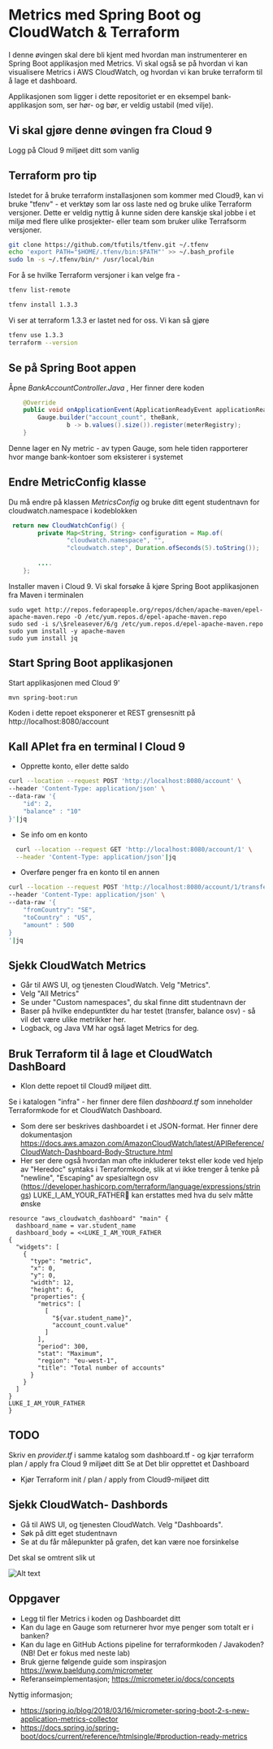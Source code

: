 # Metrics med Spring Boot og CloudWatch & Terraform

I denne øvingen skal dere bli kjent med hvordan man instrumenterer en Spring Boot applikasjon med Metrics. 
Vi skal også se på hvordan vi kan visualisere Metrics i AWS CloudWatch, og hvordan vi kan bruke terraform til å lage 
et dashboard.

Applikasjonen som ligger i dette repositoriet er en eksempel bank-applikasjon som, ser hør- og bør, er veldig ustabil 
(med vilje). 


## Vi skal gjøre denne øvingen fra Cloud 9 

Logg på Cloud 9 miljøet ditt som vanlig 

## Terraform pro tip 

Istedet for å bruke terraform installasjonen som kommer med Cloud9, kan vi bruke "tfenv" - et verktøy som lar oss laste ned 
og bruke ulike Terraform versjoner. Dette er veldig nyttig å kunne siden dere kanskje skal jobbe i et miljø med flere ulike 
prosjekter- eller team som bruker ulike Terrafsorm versjoner. 

```sh   
git clone https://github.com/tfutils/tfenv.git ~/.tfenv
echo 'export PATH="$HOME/.tfenv/bin:$PATH"' >> ~/.bash_profile
sudo ln -s ~/.tfenv/bin/* /usr/local/bin
```

For å se hvilke Terraform versjoner i kan velge fra -  

```sh
tfenv list-remote
```

```sh
tfenv install 1.3.3
```

Vi ser at terraform 1.3.3 er lastet ned for oss. Vi kan så gjøre 

```sh
tfenv use 1.3.3
terraform --version
```



## Se på Spring Boot appen 

Åpne *BankAccountController.Java* , Her finner dere koden

```java
    @Override
    public void onApplicationEvent(ApplicationReadyEvent applicationReadyEvent) {
        Gauge.builder("account_count", theBank,
                b -> b.values().size()).register(meterRegistry);
    }
```
Denne lager en Ny metric - av typen Gauge, som hele tiden rapporterer hvor mange bank-kontoer som eksisterer i systemet 

## Endre MetricConfig klasse

Du må endre på klassen *MetricsConfig* og bruke ditt egent studentnavn for cloudwatch.namespace i kodeblokken 

````java
 return new CloudWatchConfig() {
        private Map<String, String> configuration = Map.of(
                "cloudwatch.namespace", "",
                "cloudwatch.step", Duration.ofSeconds(5).toString());
        
        ....
    };
````

Installer maven i Cloud 9. Vi skal forsøke å kjøre Spring Boot applikasjonen fra Maven i terminalen

```
sudo wget http://repos.fedorapeople.org/repos/dchen/apache-maven/epel-apache-maven.repo -O /etc/yum.repos.d/epel-apache-maven.repo
sudo sed -i s/\$releasever/6/g /etc/yum.repos.d/epel-apache-maven.repo
sudo yum install -y apache-maven
sudo yum install jq
```

## Start Spring Boot applikasjonen 

Start applikasjonen med Cloud 9'
```
mvn spring-boot:run
```

Koden i dette repoet eksponerer et REST grensesnitt på http://localhost:8080/account

## Kall APIet fra en terminal I Cloud 9 

* Opprette konto, eller dette saldo

```sh
curl --location --request POST 'http://localhost:8080/account' \
--header 'Content-Type: application/json' \
--data-raw '{
    "id": 2,
    "balance" : "10"
}'|jq
```

* Se info om en konto
```sh 
  curl --location --request GET 'http://localhost:8080/account/1' \
  --header 'Content-Type: application/json'|jq
```

* Overføre penger fra en konto til en annen

```sh
curl --location --request POST 'http://localhost:8080/account/1/transfer/2' \
--header 'Content-Type: application/json' \
--data-raw '{
    "fromCountry": "SE",
    "toCountry" : "US",
    "amount" : 500
}
'|jq
```

## Sjekk CloudWatch Metrics

* Går til AWS UI, og tjenesten CloudWatch. Velg "Metrics".
* Velg "All Metrics"
* Se under "Custom namespaces", du skal finne ditt studentnavn der
* Baser på hvilke endepuntkter du har testet (transfer, balance osv) - så vil det være ulike metrikker her.
* Logback, og Java VM har også laget Metrics for deg.

## Bruk Terraform til å lage et CloudWatch DashBoard 

* Klon dette repoet til Cloud9 miljøet ditt. 

Se i katalogen "infra" - her finner dere filen *dashboard.tf* som inneholder Terraformkode for et CloudWatch Dashboard.

* Som dere ser beskrives dashboardet i et JSON-format. Her finner dere dokumentasjon https://docs.aws.amazon.com/AmazonCloudWatch/latest/APIReference/CloudWatch-Dashboard-Body-Structure.html
* Her ser dere også hvordan man ofte inkluderer tekst eller kode ved hjelp av  "Heredoc" syntaks i Terraformkode, slik at vi ikke trenger å tenke på "newline", "Escaping" av spesialtegn osv (https://developer.hashicorp.com/terraform/language/expressions/strings) LUKE_I_AM_YOUR_FATHER kan erstattes med hva du selv måtte ønske

```hcl
resource "aws_cloudwatch_dashboard" "main" {
  dashboard_name = var.student_name
  dashboard_body = <<LUKE_I_AM_YOUR_FATHER
{
  "widgets": [
    {
      "type": "metric",
      "x": 0,
      "y": 0,
      "width": 12,
      "height": 6,
      "properties": {
        "metrics": [
          [
            "${var.student_name}",
            "account_count.value"
          ]
        ],
        "period": 300,
        "stat": "Maximum",
        "region": "eu-west-1",
        "title": "Total number of accounts"
      }
    }
  ]
}
LUKE_I_AM_YOUR_FATHER
}
```
## TODO 

Skriv en *provider.tf* i samme katalog som dashboard.tf - og kjør terraform plan / apply fra Cloud 9 miljøet ditt
Se at Det blir opprettet et Dashboard

* Kjør Terraform  init / plan / apply from Cloud9-miljøet ditt

## Sjekk CloudWatch- Dashbords 

* Gå til AWS UI, og tjenesten CloudWatch. Velg "Dashboards".
* Søk på ditt eget studentnavn 
* Se at du får målepunkter på grafen, det kan være noe forsinkelse 

Det skal se omtrent slik ut 

![Alt text](img/dashboard.png  "a title")


## Oppgaver

* Legg til fler Metrics i koden og Dashboardet ditt
* Kan du lage en Gauge som returnerer hvor mye penger som totalt er i banken?
* Kan du lage en GitHub Actions pipeline for terraformkoden / Javakoden?  (NB! Det er fokus med neste lab)
* Bruk gjerne følgende guide som inspirasjon https://www.baeldung.com/micrometer
* Referanseimplementasjon; https://micrometer.io/docs/concepts

Nyttig informasjon; 

- https://spring.io/blog/2018/03/16/micrometer-spring-boot-2-s-new-application-metrics-collector
- https://docs.spring.io/spring-boot/docs/current/reference/htmlsingle/#production-ready-metrics
